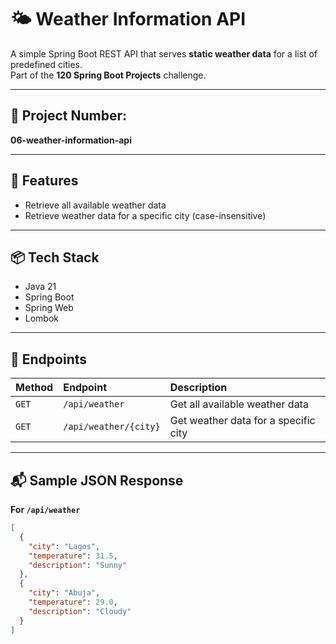 # 🌤️ Weather Information API

A simple Spring Boot REST API that serves **static weather data** for a list of predefined cities.  
Part of the **120 Spring Boot Projects** challenge.

---

## 📁 Project Number:
**06-weather-information-api**

---

## 📖 Features

- Retrieve all available weather data
- Retrieve weather data for a specific city (case-insensitive)

---

## 📦 Tech Stack

- Java 21
- Spring Boot
- Spring Web
- Lombok

---

## 📑 Endpoints

| Method | Endpoint               | Description                              |
|:--------|:-------------------------|:------------------------------------------|
| `GET`    | `/api/weather`             | Get all available weather data            |
| `GET`    | `/api/weather/{city}`      | Get weather data for a specific city      |

---

## 📬 Sample JSON Response

**For `/api/weather`**

```json
[
  {
    "city": "Lagos",
    "temperature": 31.5,
    "description": "Sunny"
  },
  {
    "city": "Abuja",
    "temperature": 29.0,
    "description": "Cloudy"
  }
]
